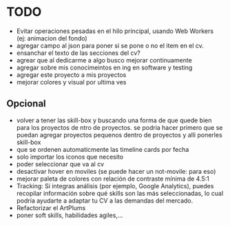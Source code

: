 # TODO

- Evitar operaciones pesadas en el hilo principal, usando Web Workers (ej: animacion del fondo)
- agregar campo al json para poner si se pone o no el item en el cv.
- ensanchar el texto de las secciones del cv?
- agrear que al dedicarme a algo busco mejorar continuamente
- agregar sobre mis conocimeintos en ing en software y testing
- agregar este proyecto a mis proyectos
- mejorar colores y visual por ultima ves

## Opcional

- volver a tener las skill-box y buscando una forma de que quede bien para los proyectos de ntro de proyectos. se podria hacer primero que se puedan agregar proyectos pequenos dentro de proyectos y alli ponerles skill-box
- que se ordenen automaticmente las timeline cards por fecha
- solo importar los iconos que necesito
- poder seleccionar que va al cv
- desactivar hover en moviles (se puede hacer un not-movile: para eso)
- mejorar paleta de colores con relación de contraste mínima de 4.5:1
- Tracking: Si integras análisis (por ejemplo, Google Analytics), puedes recopilar información sobre qué skills son las más seleccionadas, lo cual podría ayudarte a adaptar tu CV a las demandas del mercado.
- Refactorizar el ArtPlums
- poner soft skills, habilidades agiles,...
